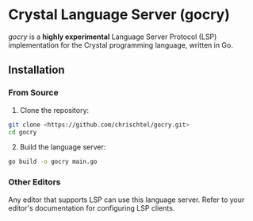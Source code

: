 # Crystal Language Server (gocry)

*gocry* is a **highly experimental** Language Server Protocol (LSP) implementation for the Crystal programming language, written in Go.


## Installation

### From Source

1. Clone the repository:
```bash
git clone <https://github.com/chrischtel/gocry.git>
cd gocry
```

2. Build the language server:
```bash
go build -o gocry main.go
```

### Other Editors

Any editor that supports LSP can use this language server. Refer to your editor's documentation for configuring LSP clients.

